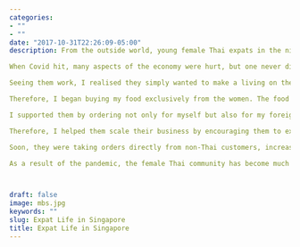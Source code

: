 ```yaml
---
categories:
- ""
- ""
date: "2017-10-31T22:26:09-05:00"
description: From the outside world, young female Thai expats in the nightlife industry are often looked down upon, especially in a conservative and disciplined society like Singapore. Many of these women came to Singapore seeking better lives. As a female Thai expat who came for the same reason, I hoped to change this perception of Thai women.

When Covid hit, many aspects of the economy were hurt, but one never discussed was the nightlife industry. The women I used to see standing outside of clubs were now standing on the street cooking Thai food. 

Seeing them work, I realised they simply wanted to make a living on their own, and they ignored the stigma that society had attached to them. I admired them for this, and I soon began feeling much more camaraderie toward them. They were simply trying to survive in an economy not designed for them, but now, in the new Covid economy, they were valuable in a new way, and I knew I needed to help.

Therefore, I began buying my food exclusively from the women. The food was delicious and reminded me of my favorite restaurant in Bangkok. I learned that due to language barrier, most were only selling to other Thais in a Facebook group. Because Thai food is one of the most popular cuisines in the world, I knew they were limiting their potential.

I supported them by ordering not only for myself but also for my foreign friends and colleagues. The feedback was so favourable that I suggested that they expand to sell to non-Thais too. However, they were intimidated by this idea because they did not have the language skills or experience to do so.

Therefore, I helped them scale their business by encouraging them to expand to social media channels beyond Facebook. We also worked together to make small but inviting changes to their online presence, such as translating their Thai menu and Facebook page into English and taking photos of their special dishes that they could use to promote across their social media profiles.  

Soon, they were taking orders directly from non-Thai customers, increasing their income. One of the women was so successful that I advised her to set up a stall in my neighborhood, which has a high demand for street food. 

As a result of the pandemic, the female Thai community has become much closer. Covid was an equaliser in this way. I was also able to expand their target customers from the less than 100 Thais in Singapore to the entire 5.7 million residents, allowing these women to flourish during the darkest times.



draft: false
image: mbs.jpg
keywords: ""
slug: Expat Life in Singapore
title: Expat Life in Singapore
---
```

